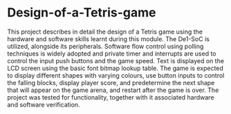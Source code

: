 # Design-of-a-Tetris-game
This project describes in detail the design of a Tetris game using the hardware and software skills learnt during this module. The De1-SoC is utilized, alongside its peripherals. Software flow control using polling techniques is widely adopted and private timer and interrupts are used to control the input push buttons and the game speed. Text is displayed on the LCD screen using the basic font bitmap lookup table.
The game is expected to display different shapes with varying colours, use button inputs to control the falling blocks, display player score, and predetermine the next shape that will appear on the game arena, and restart after the game is over. The project was tested for functionality, together with it associated hardware and software verification.
